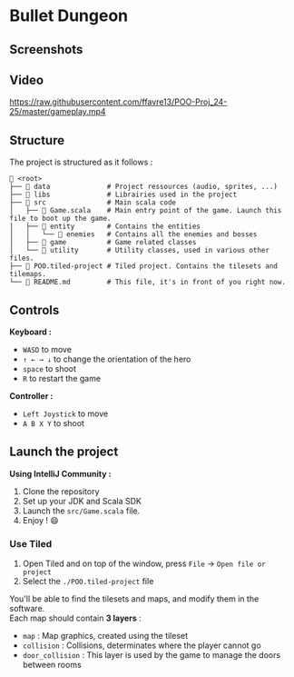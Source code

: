# Bullet Dungeon

## Screenshots

## Video
https://raw.githubusercontent.com/ffavre13/POO-Proj_24-25/master/gameplay.mp4

## Structure
The project is structured as it follows :
```
📁 <root>
├── 📁 data              # Project ressources (audio, sprites, ...)
├── 📁 libs              # Librairies used in the project
├── 📁 src               # Main scala code 
│   ├── 📄 Game.scala    # Main entry point of the game. Launch this file to boot up the game.
│   ├── 📁 entity        # Contains the entities
│   │   └── 📁 enemies   # Contains all the enemies and bosses
│   ├── 📁 game          # Game related classes
│   └── 📁 utility       # Utility classes, used in various other files.
├── 📄 POO.tiled-project # Tiled project. Contains the tilesets and tilemaps.
└── 📄 README.md         # This file, it's in front of you right now.
```

## Controls
**Keyboard :**
- `WASD` to move
- `↑ ← → ↓` to change the orientation of the hero
- `space` to shoot
- `R` to restart the game

**Controller :**
- `Left Joystick` to move
- `A B X Y` to shoot

## Launch the project
**Using IntelliJ Community :**
1. Clone the repository
2. Set up your JDK and Scala SDK
3. Launch the `src/Game.scala` file. 
4. Enjoy ! :smile:

### Use Tiled
1. Open Tiled and on top of the window, press `File` → `Open file or project`
2. Select the `./POO.tiled-project` file

You'll be able to find the tilesets and maps, and modify them in the software.  
Each map should contain **3 layers** :  
- `map` : Map graphics, created using the tileset
- `collision` : Collisions, determinates where the player cannot go
- `door_collision` : This layer is used by the game to manage the doors between rooms
